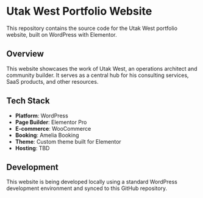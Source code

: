# Utak West Portfolio Website

This repository contains the source code for the Utak West portfolio website, built on WordPress with Elementor.

## Overview

This website showcases the work of Utak West, an operations architect and community builder. It serves as a central hub for his consulting services, SaaS products, and other resources.

## Tech Stack

*   **Platform**: WordPress
*   **Page Builder**: Elementor Pro
*   **E-commerce**: WooCommerce
*   **Booking**: Amelia Booking
*   **Theme**: Custom theme built for Elementor
*   **Hosting**: TBD

## Development

This website is being developed locally using a standard WordPress development environment and synced to this GitHub repository.

